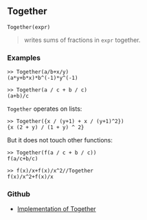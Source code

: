 ## Together

```
Together(expr)
```

> writes sums of fractions in `expr` together.

### Examples

```
>> Together(a/b+x/y)
(a*y+b*x)*b^(-1)*y^(-1)

>> Together(a / c + b / c)
(a+b)/c
```

`Together` operates on lists:

```
>> Together({x / (y+1) + x / (y+1)^2})
{x (2 + y) / (1 + y) ^ 2}
```

But it does not touch other functions:

```
>> Together(f(a / c + b / c))
f(a/c+b/c)

>> f(x)/x+f(x)/x^2//Together
f(x)/x^2+f(x)/x
```

### Github

* [Implementation of Together](https://github.com/axkr/symja_android_library/blob/master/symja_android_library/matheclipse-core/src/main/java/org/matheclipse/core/builtin/Algebra.java#L4141) 
